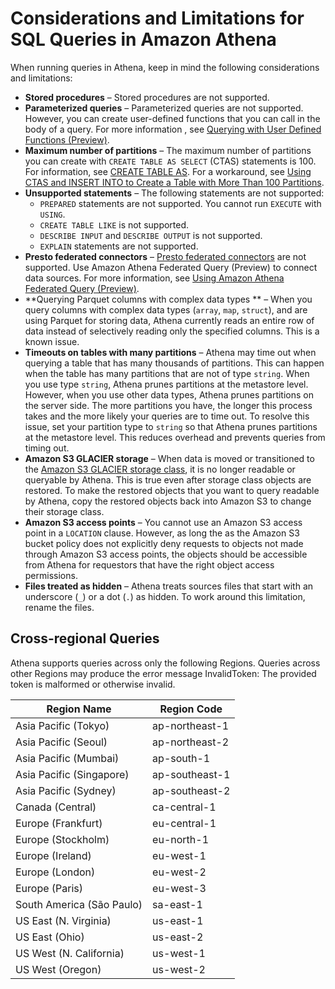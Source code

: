 # Considerations and Limitations for SQL Queries in Amazon Athena<a name="other-notable-limitations"></a>

When running queries in Athena, keep in mind the following considerations and limitations:
+ **Stored procedures** – Stored procedures are not supported\.
+ **Parameterized queries** – Parameterized queries are not supported\. However, you can create user\-defined functions that you can call in the body of a query\. For more information , see [Querying with User Defined Functions \(Preview\)](querying-udf.md)\.
+ **Maximum number of partitions** – The maximum number of partitions you can create with `CREATE TABLE AS SELECT` \(CTAS\) statements is 100\. For information, see [CREATE TABLE AS](create-table-as.md)\. For a workaround, see [Using CTAS and INSERT INTO to Create a Table with More Than 100 Partitions](ctas-insert-into.md)\.
+ **Unsupported statements** – The following statements are not supported:
  + `PREPARED` statements are not supported\. You cannot run `EXECUTE` with `USING`\.
  + `CREATE TABLE LIKE` is not supported\.
  + `DESCRIBE INPUT` and `DESCRIBE OUTPUT` is not supported\.
  + `EXPLAIN` statements are not supported\.
+ **Presto federated connectors** – [Presto federated connectors](https://prestodb.io/docs/0.172/connector.html) are not supported\. Use Amazon Athena Federated Query \(Preview\) to connect data sources\. For more information, see [Using Amazon Athena Federated Query \(Preview\)](connect-to-a-data-source.md)\.
+ **Querying Parquet columns with complex data types ** – When you query columns with complex data types \(`array`, `map`, `struct`\), and are using Parquet for storing data, Athena currently reads an entire row of data instead of selectively reading only the specified columns\. This is a known issue\.
+ **Timeouts on tables with many partitions** – Athena may time out when querying a table that has many thousands of partitions\. This can happen when the table has many partitions that are not of type `string`\. When you use type `string`, Athena prunes partitions at the metastore level\. However, when you use other data types, Athena prunes partitions on the server side\. The more partitions you have, the longer this process takes and the more likely your queries are to time out\. To resolve this issue, set your partition type to `string` so that Athena prunes partitions at the metastore level\. This reduces overhead and prevents queries from timing out\.
+ **Amazon S3 GLACIER storage** – When data is moved or transitioned to the [Amazon S3 GLACIER storage class](https://docs.aws.amazon.com/AmazonS3/latest/dev/storage-class-intro.html#sc-glacier), it is no longer readable or queryable by Athena\. This is true even after storage class objects are restored\. To make the restored objects that you want to query readable by Athena, copy the restored objects back into Amazon S3 to change their storage class\.
+ **Amazon S3 access points** – You cannot use an Amazon S3 access point in a `LOCATION` clause\. However, as long the as the Amazon S3 bucket policy does not explicitly deny requests to objects not made through Amazon S3 access points, the objects should be accessible from Athena for requestors that have the right object access permissions\.
+ **Files treated as hidden** – Athena treats sources files that start with an underscore \(`_`\) or a dot \(`.`\) as hidden\. To work around this limitation, rename the files\.

## Cross\-regional Queries<a name="cross-region-limitations"></a>

Athena supports queries across only the following Regions\. Queries across other Regions may produce the error message InvalidToken: The provided token is malformed or otherwise invalid\.


| Region Name | Region Code | 
| --- | --- | 
| Asia Pacific \(Tokyo\) | ap\-northeast\-1 | 
| Asia Pacific \(Seoul\) | ap\-northeast\-2 | 
| Asia Pacific \(Mumbai\) | ap\-south\-1 | 
| Asia Pacific \(Singapore\) | ap\-southeast\-1 | 
| Asia Pacific \(Sydney\) | ap\-southeast\-2 | 
| Canada \(Central\) | ca\-central\-1 | 
| Europe \(Frankfurt\) | eu\-central\-1 | 
| Europe \(Stockholm\) | eu\-north\-1 | 
| Europe \(Ireland\) | eu\-west\-1 | 
| Europe \(London\) | eu\-west\-2 | 
| Europe \(Paris\) | eu\-west\-3 | 
| South America \(São Paulo\) | sa\-east\-1 | 
| US East \(N\. Virginia\) | us\-east\-1 | 
| US East \(Ohio\) | us\-east\-2 | 
| US West \(N\. California\) | us\-west\-1 | 
| US West \(Oregon\) | us\-west\-2 | 